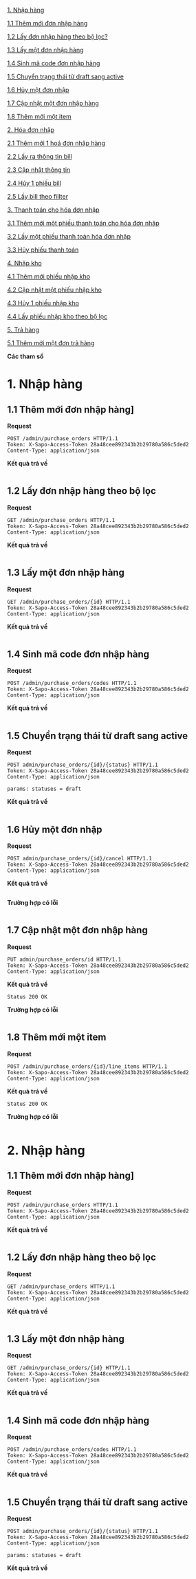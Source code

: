 [1. Nhập hàng](#purchase_orders)

   [1.1 Thêm mới đơn nhập hàng](#add-purchase_orders)

   [1.2 Lấy đơn nhập hàng theo bộ lọc?](#get-purchase_orders?)

   [1.3 Lấy một đơn nhập hàng](#get-purchase_orders_id)

   [1.4 Sinh mã code đơn nhập hàng](#purchase_orders_codes)

   [1.5 Chuyển trạng thái từ draft sang active](#purchase_orders_id_status)

   [1.6 Hủy một đơn nhập](#cancel-purchase_orders_id_status)

   [1.7 Cập nhật một đơn nhập hàng](#put-purchase_orders_id)

   [1.8 Thêm mới một item](#put-purchase_orders_id_line_items)
   
[2. Hóa đơn nhập](#purchase_orders_bill)

   [2.1 Thêm mới 1 hoá đơn nhập hàng](#add-purchase_orders_bill)

   [2.2 Lấy ra thông tin bill](#get-purchase_orders_bill_id)

   [2.3 Cập nhật thông tin](#put-purchase_orders_bill_id)

   [2.4 Hủy 1 phiếu bill](#cancel-purchase_orders_bill_id)

   [2.5 Lấy bill theo fillter](#get-purchase_orders_bill?)
   
[3. Thanh toán cho hóa đơn nhập](#purchase_orders_bill_payment)

   [3.1 Thêm mới một phiếu thanh toán cho hóa đơn nhập](#get-purchase_orders_bill_payment)

   [3.2 Lấy một phiếu thanh toán hóa đơn nhập](#get-purchase_orders_bill_payment_id)

   [3.3 Hủy phiếu thanh toán](#cancel-purchase_orders_bill_payments)
   
[4. Nhập kho](#purchase_orders_procurements)

   [4.1 Thêm mới phiếu nhập kho](#add-purchase_orders_id_procurements)

   [4.2 Cập nhật một phiếu nhập kho](#get-purchase_orders_id_procurements)

   [4.3 Hủy 1 phiếu nhập kho](#cancel-purchase_orders_id_procurements)

   [4.4 Lấy phiếu nhập kho theo bộ lọc](#get-purchase_orders_id_procurements?)
   
 [5. Trả hàng](#purchase_order_returns) 

   [5.1 Thêm mới một đơn trả hàng](#add-purchase_order_returns)  

**Các tham số**

<a name= "purchase_orders"></a>
# 1. Nhập hàng 

<a name= "add-purchase_orders"></a>
## 1.1 Thêm mới đơn nhập hàng]

**Request**

```
POST /admin/purchase_orders HTTP/1.1
Token: X-Sapo-Access-Token 28a48cee892343b2b29780a586c5ded2
Content-Type: application/json

```
**Kết quả trả về**
```

```
<a name= "get-purchase_orders?"></a>
## 1.2 Lấy đơn nhập hàng theo bộ lọc

**Request**
```
GET /admin/purchase_orders HTTP/1.1
Token: X-Sapo-Access-Token 28a48cee892343b2b29780a586c5ded2
Content-Type: application/json

```
**Kết quả trả về**
```

```

<a name= "get-purchase_orders_id"></a>
## 1.3 Lấy một đơn nhập hàng

**Request**
```
GET /admin/purchase_orders/{id} HTTP/1.1
Token: X-Sapo-Access-Token 28a48cee892343b2b29780a586c5ded2
Content-Type: application/json

```
**Kết quả trả về**
```

```
<a name= "purchase_orders_codes"></a>
## 1.4 Sinh mã code đơn nhập hàng
**Request**
```
POST /admin/purchase_orders/codes HTTP/1.1
Token: X-Sapo-Access-Token 28a48cee892343b2b29780a586c5ded2
Content-Type: application/json

```
**Kết quả trả về**
```

```
<a name="purchase_orders_id_status"></a>
## 1.5 Chuyển trạng thái từ draft sang active
**Request**
```
POST admin/purchase_orders/{id}/{status} HTTP/1.1
Token: X-Sapo-Access-Token 28a48cee892343b2b29780a586c5ded2
Content-Type: application/json

params: statuses = draft
```
**Kết quả trả về**
```

```
<a name="cancel-purchase_orders_id"></a>
## 1.6 Hủy một đơn nhập

**Request**
```
POST admin/purchase_orders/{id}/cancel HTTP/1.1
Token: X-Sapo-Access-Token 28a48cee892343b2b29780a586c5ded2
Content-Type: application/json

```
**Kết quả trả về**
```
```
**Trường hợp có lỗi**
```

```

<a name="put-purchase_orders_id"></a>
## 1.7 Cập nhật một đơn nhập hàng

**Request**
```
PUT admin/purchase_orders/id HTTP/1.1 
Token: X-Sapo-Access-Token 28a48cee892343b2b29780a586c5ded2
Content-Type: application/json

```
**Kết quả trả về**
```
Status 200 OK
```
**Trường hợp có lỗi**
```

```
<a name="add-purchase_orders_id_line_items"></a>
## 1.8 Thêm mới một item

**Request**
```
POST /admin/purchase_orders/{id}/line_items HTTP/1.1 
Token: X-Sapo-Access-Token 28a48cee892343b2b29780a586c5ded2
Content-Type: application/json

```
**Kết quả trả về**
```
Status 200 OK
```
**Trường hợp có lỗi**
```

```
# 2. Nhập hàng 

<a name= "add-purchase_orders"></a>
## 1.1 Thêm mới đơn nhập hàng]

**Request**

```
POST /admin/purchase_orders HTTP/1.1
Token: X-Sapo-Access-Token 28a48cee892343b2b29780a586c5ded2
Content-Type: application/json

```
**Kết quả trả về**
```

```
<a name= "get-purchase_orders?"></a>
## 1.2 Lấy đơn nhập hàng theo bộ lọc

**Request**
```
GET /admin/purchase_orders HTTP/1.1
Token: X-Sapo-Access-Token 28a48cee892343b2b29780a586c5ded2
Content-Type: application/json

```
**Kết quả trả về**
```

```

<a name= "get-purchase_orders_id"></a>
## 1.3 Lấy một đơn nhập hàng

**Request**
```
GET /admin/purchase_orders/{id} HTTP/1.1
Token: X-Sapo-Access-Token 28a48cee892343b2b29780a586c5ded2
Content-Type: application/json

```
**Kết quả trả về**
```

```
<a name= "purchase_orders_codes"></a>
## 1.4 Sinh mã code đơn nhập hàng
**Request**
```
POST /admin/purchase_orders/codes HTTP/1.1
Token: X-Sapo-Access-Token 28a48cee892343b2b29780a586c5ded2
Content-Type: application/json

```
**Kết quả trả về**
```

```
<a name="purchase_orders_id_status"></a>
## 1.5 Chuyển trạng thái từ draft sang active
**Request**
```
POST admin/purchase_orders/{id}/{status} HTTP/1.1
Token: X-Sapo-Access-Token 28a48cee892343b2b29780a586c5ded2
Content-Type: application/json

params: statuses = draft
```
**Kết quả trả về**
```

```
